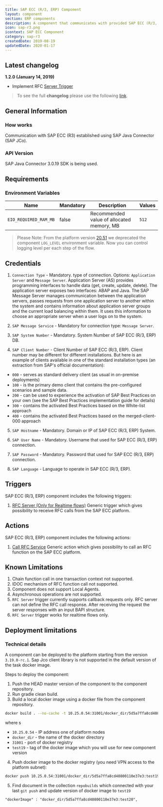 ```yaml
---
title: SAP ECC (R/3, ERP) Component
layout: component
section: ERP components
description: A component that communicates with provided SAP ECC (R/3, ERP) system.
icon: sap-r3.png
icontext: SAP ECC Component
category: sap-r3
createdDate: 2019-08-19
updatedDate: 2020-01-17
---
```


## Latest changelog

**1.2.0 (January 14, 2019)**

* Implement RFC [Server Trigger](/components/sap-r3/triggers#rfc-server-only-for-realtime-flows)

> To see the full **changelog** please use the following [link](changelog).

## General Information

### How works

Communication with SAP ECC (R3) established using SAP Java Connector (SAP JCo).

### API Version

SAP Java Connector 3.0.19 SDK is being used.

## Requirements

### Environment Variables

| Name | Mandatory | Description | Values |
|----|---------|-----------|------|
| `EIO_REQUIRED_RAM_MB` | false | Recommended value of allocated memory, MB | `512` |

> Please Note: From the platform version [20.51](/releases/2020-12-17) we deprecated the
> component `LOG_LEVEL` environment variable. Now you can control logging level per each step of the flow. 

## Credentials

1. `Connection Type` - Mandatory. type of connection. Options: `Application Server` and `Message Server`. Application Server (AS) provides programming interfaces to handle data (get, create, update, delete). The application server exposes two interfaces: ABAP and Java.
The SAP Message Server manages communication between the application servers, passes requests from one application server to another within the system and contains information about application server groups and the current load balancing within them. It uses this information to choose an appropriate server when a user logs on to the system.

2. `SAP Message Service` - Mandatory for connection type: `Message Server`.

3. `SAP System Number` - Mandatory. System Number of SAP ECC (R/3, ERP) DB.

4. `SAP Client Number` - Client Number of SAP ECC (R/3, ERP). Client number may be different for different installations. But here is an example of clients available in one of the standard installation types (an extraction from SAP's official documentation):
  -    `000` - serves as standard delivery client (as usual in on-premise deployments)
  -    `100` - is the primary demo client that contains the pre-configured scenarios and sample data.
  -    `200` - can be used to experience the activation of SAP Best Practices on your own (see the SAP Best Practices implementation guide for details)
  -    `300` - contains the activated Best Practices based on the White-list approach
  -    `400` - contains the activated Best Practices based on the merged-client-000 approach

5.  `SAP Hostname` - Mandatory. Domain or IP of SAP ECC (R/3, ERP) System.

6.  `SAP User Name` - Mandatory. Username that used for SAP ECC (R/3, ERP) connection.

7.  `SAP Password` - Mandatory. Password that used for SAP ECC (R/3, ERP) connection.

8.  `SAP Language` - Language to operate in SAP ECC (R/3, ERP).

## Triggers

SAP ECC (R/3, ERP) component includes the following triggers:

  1. [RFC Server (Only for Realtime flows)](/components/sap-r3/triggers#rfc-server-only-for-realtime-flows)
  Generic trigger which gives possibility to receive RFC calls from the SAP ECC platform.

## Actions

SAP ECC (R/3, ERP) component includes the following actions:

  1. [Call RFC Service](/components/sap-r3/actions#call-rfc-service)
  Generic action which gives possibility to call an RFC function on the SAP ECC platform.

## Known Limitations

1. Chain function call in one transaction context not supported.
2. IDOC mechanism of RFC function call not supported.
3. Component does not support Local Agents.
4. Asynchronous operations are not supported.
5. `RFC Server` trigger currently supports callback requests only. RFC server can not define the RFC call response.
After receiving the request the server responses with an input BAPI structure.
6. `RFC Server` trigger works for realtime flows only.

## Deployment limitations

### Technical details

A component can be deployed to the platform starting from the version
`3.19.0-rc.1`. Sap Jco client library is not supported in the default version of the task docker image.

Steps to deploy the component:

1.  Push the HEAD master version of the component to the component repository.
2.  Run gradle clean build.
3.  Build a local docker image using a docker file from the component repository.

```sh
docker build . --no-cache -t 10.25.0.54:31001/docker_dir/5d5a7ffa8cd40800110e37e3:test19
```

where
s
*   `10.25.0.54` - IP address one of platform nodes
*   `docker_dir` - the name of the docker directory
*   `31001` - port of docker registry
*   `test19` - tag of the docker image which you will use for new component version

4.  Push docker image to the docker registry (you need VPN access to the platform subnet):

```sh
docker push 10.25.0.54:31001/docker_dir/5d5a7ffa8cd40800110e37e3:test19
```

5.  Find document in the collection `repobuilds` which connected with your last `git push` and update version of docker image to `test19`

```
"dockerImage" : "docker_dir/5d5a7ffa8cd40800110e37e3:test20",
```
